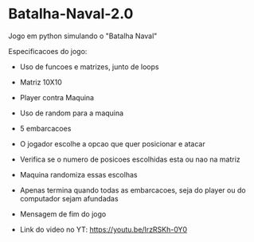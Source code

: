 # Batalha-Naval-2.0

Jogo em python simulando o "Batalha Naval"

Especificacoes do jogo:
- Uso de funcoes e matrizes, junto de loops
- Matriz 10X10
- Player contra Maquina
- Uso de random para a maquina
- 5 embarcacoes
- O jogador escolhe a opcao que quer posicionar e atacar
- Verifica se o numero de posicoes escolhidas esta ou nao na matriz
- Maquina randomiza essas escolhas
- Apenas termina quando todas as embarcacoes, seja do player ou do computador sejam afundadas
- Mensagem de fim do jogo

- Link do video no YT: https://youtu.be/IrzRSKh-0Y0
